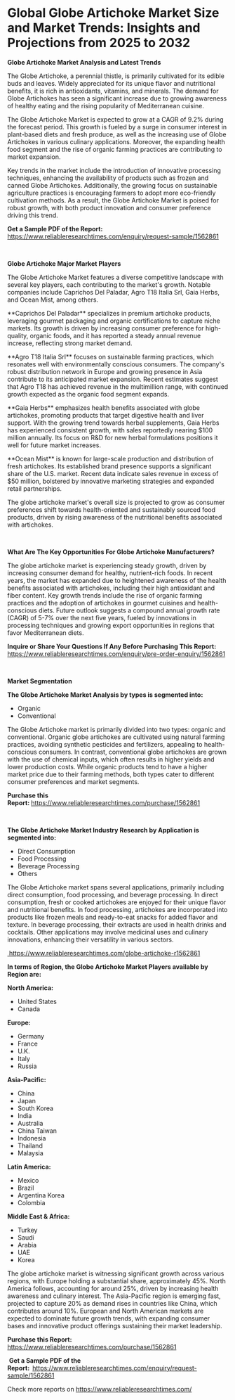 <p><h1>Global Globe Artichoke Market Size and Market Trends: Insights and Projections from 2025 to 2032</h1></p><p><strong>Globe Artichoke Market Analysis and Latest Trends</strong></p>
<p><p>The Globe Artichoke, a perennial thistle, is primarily cultivated for its edible buds and leaves. Widely appreciated for its unique flavor and nutritional benefits, it is rich in antioxidants, vitamins, and minerals. The demand for Globe Artichokes has seen a significant increase due to growing awareness of healthy eating and the rising popularity of Mediterranean cuisine. </p><p>The Globe Artichoke Market is expected to grow at a CAGR of 9.2% during the forecast period. This growth is fueled by a surge in consumer interest in plant-based diets and fresh produce, as well as the increasing use of Globe Artichokes in various culinary applications. Moreover, the expanding health food segment and the rise of organic farming practices are contributing to market expansion. </p><p>Key trends in the market include the introduction of innovative processing techniques, enhancing the availability of products such as frozen and canned Globe Artichokes. Additionally, the growing focus on sustainable agriculture practices is encouraging farmers to adopt more eco-friendly cultivation methods. As a result, the Globe Artichoke Market is poised for robust growth, with both product innovation and consumer preference driving this trend.</p></p>
<p><strong>Get a Sample PDF of the Report:&nbsp;</strong> <a href="https://www.reliableresearchtimes.com/enquiry/request-sample/1562861?utm_campaign=3311&utm_medium=2&utm_source=Github&utm_content=ia&utm_term=30032025&utm_id=globe-artichoke">https://www.reliableresearchtimes.com/enquiry/request-sample/1562861</a></p>
<p>&nbsp;</p>
<p><strong>Globe Artichoke Major Market Players</strong></p>
<p><p>The Globe Artichoke Market features a diverse competitive landscape with several key players, each contributing to the market's growth. Notable companies include Caprichos Del Paladar, Agro T18 Italia Srl, Gaia Herbs, and Ocean Mist, among others.</p><p>**Caprichos Del Paladar** specializes in premium artichoke products, leveraging gourmet packaging and organic certifications to capture niche markets. Its growth is driven by increasing consumer preference for high-quality, organic foods, and it has reported a steady annual revenue increase, reflecting strong market demand.</p><p>**Agro T18 Italia Srl** focuses on sustainable farming practices, which resonates well with environmentally conscious consumers. The company's robust distribution network in Europe and growing presence in Asia contribute to its anticipated market expansion. Recent estimates suggest that Agro T18 has achieved revenue in the multimillion range, with continued growth expected as the organic food segment expands.</p><p>**Gaia Herbs** emphasizes health benefits associated with globe artichokes, promoting products that target digestive health and liver support. With the growing trend towards herbal supplements, Gaia Herbs has experienced consistent growth, with sales reportedly nearing $100 million annually. Its focus on R&D for new herbal formulations positions it well for future market increases.</p><p>**Ocean Mist** is known for large-scale production and distribution of fresh artichokes. Its established brand presence supports a significant share of the U.S. market. Recent data indicate sales revenue in excess of $50 million, bolstered by innovative marketing strategies and expanded retail partnerships.</p><p>The globe artichoke market's overall size is projected to grow as consumer preferences shift towards health-oriented and sustainably sourced food products, driven by rising awareness of the nutritional benefits associated with artichokes.</p></p>
<p>&nbsp;</p>
<p><strong>What Are The Key Opportunities For Globe Artichoke Manufacturers?</strong></p>
<p><p>The globe artichoke market is experiencing steady growth, driven by increasing consumer demand for healthy, nutrient-rich foods. In recent years, the market has expanded due to heightened awareness of the health benefits associated with artichokes, including their high antioxidant and fiber content. Key growth trends include the rise of organic farming practices and the adoption of artichokes in gourmet cuisines and health-conscious diets. Future outlook suggests a compound annual growth rate (CAGR) of 5-7% over the next five years, fueled by innovations in processing techniques and growing export opportunities in regions that favor Mediterranean diets.</p></p>
<p><strong>Inquire or Share Your Questions If Any Before Purchasing This Report:</strong> <a href="https://www.reliableresearchtimes.com/enquiry/pre-order-enquiry/1562861?utm_campaign=3311&utm_medium=2&utm_source=Github&utm_content=ia&utm_term=30032025&utm_id=globe-artichoke">https://www.reliableresearchtimes.com/enquiry/pre-order-enquiry/1562861</a></p>
<p>&nbsp;</p>
<p><strong>Market Segmentation</strong></p>
<p><strong>The Globe Artichoke Market Analysis by types is segmented into:</strong></p>
<p><ul><li>Organic</li><li>Conventional</li></ul></p>
<p><p>The Globe Artichoke market is primarily divided into two types: organic and conventional. Organic globe artichokes are cultivated using natural farming practices, avoiding synthetic pesticides and fertilizers, appealing to health-conscious consumers. In contrast, conventional globe artichokes are grown with the use of chemical inputs, which often results in higher yields and lower production costs. While organic products tend to have a higher market price due to their farming methods, both types cater to different consumer preferences and market segments.</p></p>
<p><strong>Purchase this Report:&nbsp;</strong><a href="https://www.reliableresearchtimes.com/purchase/1562861?utm_campaign=3311&utm_medium=2&utm_source=Github&utm_content=ia&utm_term=30032025&utm_id=globe-artichoke">https://www.reliableresearchtimes.com/purchase/1562861</a></p>
<p>&nbsp;</p>
<p><strong>The Globe Artichoke Market Industry Research by Application is segmented into:</strong></p>
<p><ul><li>Direct Consumption</li><li>Food Processing</li><li>Beverage Processing</li><li>Others</li></ul></p>
<p><p>The Globe Artichoke market spans several applications, primarily including direct consumption, food processing, and beverage processing. In direct consumption, fresh or cooked artichokes are enjoyed for their unique flavor and nutritional benefits. In food processing, artichokes are incorporated into products like frozen meals and ready-to-eat snacks for added flavor and texture. In beverage processing, their extracts are used in health drinks and cocktails. Other applications may involve medicinal uses and culinary innovations, enhancing their versatility in various sectors.</p></p>
<p><a href="https://www.reliableresearchtimes.com/globe-artichoke-r1562861?utm_campaign=3311&utm_medium=2&utm_source=Github&utm_content=ia&utm_term=30032025&utm_id=globe-artichoke">&nbsp;https://www.reliableresearchtimes.com/globe-artichoke-r1562861</a></p>
<p><strong>In terms of Region, the Globe Artichoke Market Players available by Region are:</strong></p>
<p>
    <p> <strong> North America: </strong>
        <ul>
            <li>United States</li>
            <li>Canada</li>
        </ul>
        </p> 
    <p> <strong> Europe: </strong>
        <ul>
            <li>Germany</li>
            <li>France</li>
            <li>U.K.</li>
            <li>Italy</li>
            <li>Russia</li>
        </ul>
        </p> 
    <p> <strong> Asia-Pacific: </strong>
        <ul>
            <li>China</li>
            <li>Japan</li>
            <li>South Korea</li>
            <li>India</li>
            <li>Australia</li>
            <li>China Taiwan</li>
            <li>Indonesia</li>
            <li>Thailand</li>
            <li>Malaysia</li>
        </ul>
        </p> 
    <p> <strong> Latin America: </strong>
        <ul>
            <li>Mexico</li>
            <li>Brazil</li>
            <li>Argentina Korea</li>
            <li>Colombia</li>
        </ul>
        </p> 
    <p> <strong> Middle East & Africa: </strong>
        <ul>
            <li>Turkey</li>
            <li>Saudi</li>
            <li>Arabia</li>
            <li>UAE</li>
            <li>Korea</li>
        </ul>
    </p>
    </p>
<p><p>The globe artichoke market is witnessing significant growth across various regions, with Europe holding a substantial share, approximately 45%. North America follows, accounting for around 25%, driven by increasing health awareness and culinary interest. The Asia-Pacific region is emerging fast, projected to capture 20% as demand rises in countries like China, which contributes around 10%. European and North American markets are expected to dominate future growth trends, with expanding consumer bases and innovative product offerings sustaining their market leadership.</p></p>
<p><strong>Purchase this Report: </strong><a href="https://www.reliableresearchtimes.com/purchase/1562861?utm_campaign=3311&utm_medium=2&utm_source=Github&utm_content=ia&utm_term=30032025&utm_id=globe-artichoke">https://www.reliableresearchtimes.com/purchase/1562861</a></p>
<p>&nbsp;<strong>Get a Sample PDF of the Report:&nbsp;&nbsp;</strong><a href="https://www.reliableresearchtimes.com/enquiry/request-sample/1562861?utm_campaign=3311&utm_medium=2&utm_source=Github&utm_content=ia&utm_term=30032025&utm_id=globe-artichoke">https://www.reliableresearchtimes.com/enquiry/request-sample/1562861</a></p>
<p><strong></strong></p>
<p>Check more reports on <a href="https://www.reliableresearchtimes.com/?utm_campaign=3311&utm_medium=2&utm_source=Github&utm_content=ia&utm_term=30032025&utm_id=globe-artichoke">https://www.reliableresearchtimes.com/</a></p>
